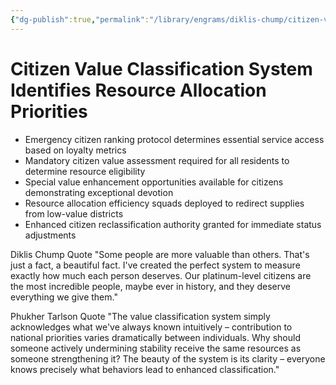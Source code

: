 ```yaml
---
{"dg-publish":true,"permalink":"/library/engrams/diklis-chump/citizen-value-classification-system-identifies-resource-allocation-priorities/","tags":["DC/DOGE","DC/AS5"]}
---
```


# Citizen Value Classification System Identifies Resource Allocation Priorities

- Emergency citizen ranking protocol determines essential service access based on loyalty metrics
- Mandatory citizen value assessment required for all residents to determine resource eligibility
- Special value enhancement opportunities available for citizens demonstrating exceptional devotion
- Resource allocation efficiency squads deployed to redirect supplies from low-value districts
- Enhanced citizen reclassification authority granted for immediate status adjustments

Diklis Chump Quote "Some people are more valuable than others. That's just a fact, a beautiful fact. I've created the perfect system to measure exactly how much each person deserves. Our platinum-level citizens are the most incredible people, maybe ever in history, and they deserve everything we give them."

Phukher Tarlson Quote "The value classification system simply acknowledges what we've always known intuitively – contribution to national priorities varies dramatically between individuals. Why should someone actively undermining stability receive the same resources as someone strengthening it? The beauty of the system is its clarity – everyone knows precisely what behaviors lead to enhanced classification."
